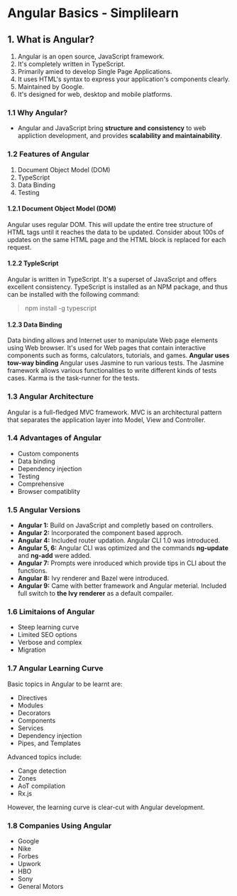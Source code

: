 
# Angular Basics - Simplilearn

## 1. What is Angular?

 1. Angular is an open source, JavaScript framework.
 2. It's completely written in TypeScript.
 3. Primarily amied to develop Single Page Applications.
 4. It uses HTML's syntax to express your application's components clearly.
 5. Maintained by Google.
 6. It's designed for web, desktop and mobile platforms.

### 1.1 Why Angular?

- Angular and JavaScript bring **structure and consistency** to web appliction development, and provides **scalability and maintainability**.

### 1.2 Features of Angular

 1. Document Object Model (DOM)
 2. TypeScript
 3. Data Binding
 4. Testing

#### 1.2.1 Document Object Model (DOM)

Angular uses regular DOM. This will update the entire tree structure of HTML tags until it reaches the data to be updated.
Consider about 100s of updates on the same HTML page and the HTML block is replaced for each request.

#### 1.2.2 TypleScript

Angular is written in TypeScript. It's a superset of JavaScript and offers excellent consistency.
TypeScript is installed as an NPM package, and thus can be installed with the following command:
> npm install -g typescript
>
#### 1.2.3 Data Binding

Data binding allows and Internet user to manipulate Web page elements using Web browser. It's used for  Web pages that contain interactive components such as forms, calculators, tutorials, and games.
**Angular uses tow-way binding**
Angular uses Jasmine to run various tests.
The Jasmine framework allows various functionalities to write different kinds of tests cases.
Karma is the task-runner for the tests.

### 1.3 Angular Architecture

Angular is a full-fledged MVC framework.
MVC is an architectural pattern that separates the application layer into Model, View and Controller.

### 1.4 Advantages of Angular

- Custom components
- Data binding
- Dependency injection
- Testing
- Comprehensive
- Browser compatiblity

### 1.5 Angular Versions

- **Angular 1:** Build on JavaScript and completly based on controllers.
- **Angular 2:** Incorporated the component based approch.
- **Angular 4:** Included router updation. Angular CLI 1.0 was introduced.
- **Angular 5, 6:** Angular CLI was optimized and the commands **ng-update** and **ng-add** were added.
- **Angular 7:** Prompts were inroduced which provide tips in CLI about the functions.
- **Angular 8:** Ivy renderer and Bazel were introduced.
- **Angular 9:** Came with better framework and Angular meterial. Included full switch to **the Ivy renderer** as a default compailer.

### 1.6 Limitaions of Angular

- Steep learning curve
- Limited SEO options
- Verbose and complex
- Migration

### 1.7 Angular Learning Curve

Basic topics in Angular to be learnt are:

- Directives
- Modules
- Decorators
- Components
- Services
- Dependency injection
- Pipes, and Templates

Advanced topics include:

- Cange detection
- Zones
- AoT compilation
- Rx.js

However, the learning curve is clear-cut with Angular development.

### 1.8 Companies Using Angular

- Google
- Nike
- Forbes
- Upwork
- HBO
- Sony
- General Motors
